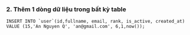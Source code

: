 ### 2. Thêm 1 dòng dữ liệu trong bất kỳ table
```mysql
INSERT INTO `user`(id,fullname, email, rank, is_active, created_at) 
VALUE (15,'An Nguyen Q', 'an@gmail.com', 6,1,now());
```
